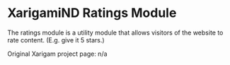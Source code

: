 # XarigamiND Ratings Module

The ratings module is a utility module that allows visitors of the website to rate content. (E.g. give it 5 stars.)

Original Xarigam project page: n/a
